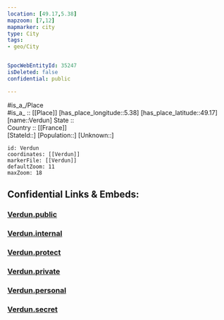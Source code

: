 ```yaml
---
location: [49.17,5.38] 
mapzoom: [7,12] 
mapmarker: city 
type: City
tags:
- geo/City


SpocWebEntityId: 35247
isDeleted: false
confidential: public

---
```

#is_a_/Place  
#is_a_ :: [[Place]] 
[has_place_longitude::5.38] 
[has_place_latitude::49.17] 
[name::Verdun] 
State ::  
Country :: [[France]]  
[StateId::] 
[Population::] 
[Unknown::] 


```leaflet
id: Verdun
coordinates: [[Verdun]] 
markerFile: [[Verdun]] 
defaultZoom: 11 
maxZoom: 18
```


## Confidential Links & Embeds: 

### [Verdun.public](/_public/\Earth\Continent\Europe\Europe~West\France\regions~France\Grand_Est\departments~Grand_Est\Meuse\communes~Meuse\Verdun\cities~VerdunVerdun.public.md) 

### [Verdun.internal](/_internal/\Earth\Continent\Europe\Europe~West\France\regions~France\Grand_Est\departments~Grand_Est\Meuse\communes~Meuse\Verdun\cities~VerdunVerdun.internal.md) 

### [Verdun.protect](/_protect/\Earth\Continent\Europe\Europe~West\France\regions~France\Grand_Est\departments~Grand_Est\Meuse\communes~Meuse\Verdun\cities~VerdunVerdun.protect.md) 

### [Verdun.private](/_private/\Earth\Continent\Europe\Europe~West\France\regions~France\Grand_Est\departments~Grand_Est\Meuse\communes~Meuse\Verdun\cities~VerdunVerdun.private.md) 

### [Verdun.personal](/_personal/\Earth\Continent\Europe\Europe~West\France\regions~France\Grand_Est\departments~Grand_Est\Meuse\communes~Meuse\Verdun\cities~VerdunVerdun.personal.md) 

### [Verdun.secret](/_secret/\Earth\Continent\Europe\Europe~West\France\regions~France\Grand_Est\departments~Grand_Est\Meuse\communes~Meuse\Verdun\cities~VerdunVerdun.secret.md)

